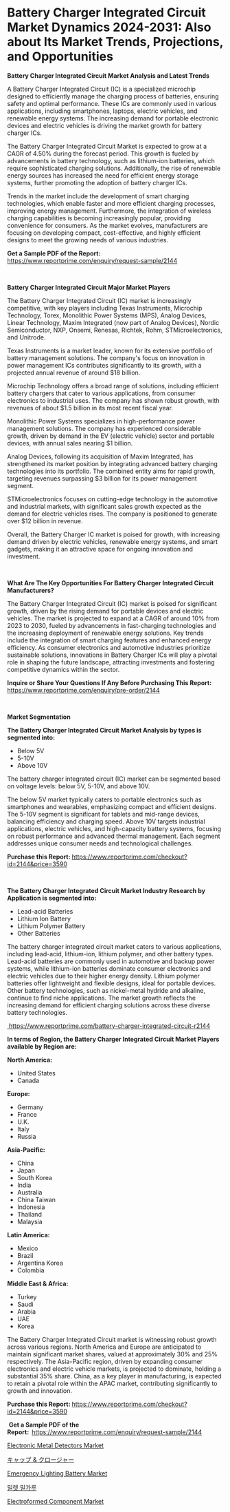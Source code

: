 <p><h1>Battery Charger Integrated Circuit Market Dynamics 2024-2031: Also about Its Market Trends, Projections, and Opportunities</h1></p><p><strong>Battery Charger Integrated Circuit Market Analysis and Latest Trends</strong></p>
<p><p>A Battery Charger Integrated Circuit (IC) is a specialized microchip designed to efficiently manage the charging process of batteries, ensuring safety and optimal performance. These ICs are commonly used in various applications, including smartphones, laptops, electric vehicles, and renewable energy systems. The increasing demand for portable electronic devices and electric vehicles is driving the market growth for battery charger ICs.</p><p>The Battery Charger Integrated Circuit Market is expected to grow at a CAGR of 4.50% during the forecast period. This growth is fueled by advancements in battery technology, such as lithium-ion batteries, which require sophisticated charging solutions. Additionally, the rise of renewable energy sources has increased the need for efficient energy storage systems, further promoting the adoption of battery charger ICs. </p><p>Trends in the market include the development of smart charging technologies, which enable faster and more efficient charging processes, improving energy management. Furthermore, the integration of wireless charging capabilities is becoming increasingly popular, providing convenience for consumers. As the market evolves, manufacturers are focusing on developing compact, cost-effective, and highly efficient designs to meet the growing needs of various industries.</p></p>
<p><strong>Get a Sample PDF of the Report:&nbsp;</strong> <a href="https://www.reportprime.com/enquiry/request-sample/2144">https://www.reportprime.com/enquiry/request-sample/2144</a></p>
<p>&nbsp;</p>
<p><strong>Battery Charger Integrated Circuit Major Market Players</strong></p>
<p><p>The Battery Charger Integrated Circuit (IC) market is increasingly competitive, with key players including Texas Instruments, Microchip Technology, Torex, Monolithic Power Systems (MPS), Analog Devices, Linear Technology, Maxim Integrated (now part of Analog Devices), Nordic Semiconductor, NXP, Onsemi, Renesas, Richtek, Rohm, STMicroelectronics, and Unitrode.</p><p>Texas Instruments is a market leader, known for its extensive portfolio of battery management solutions. The company's focus on innovation in power management ICs contributes significantly to its growth, with a projected annual revenue of around $18 billion.</p><p>Microchip Technology offers a broad range of solutions, including efficient battery chargers that cater to various applications, from consumer electronics to industrial uses. The company has shown robust growth, with revenues of about $1.5 billion in its most recent fiscal year.</p><p>Monolithic Power Systems specializes in high-performance power management solutions. The company has experienced considerable growth, driven by demand in the EV (electric vehicle) sector and portable devices, with annual sales nearing $1 billion.</p><p>Analog Devices, following its acquisition of Maxim Integrated, has strengthened its market position by integrating advanced battery charging technologies into its portfolio. The combined entity aims for rapid growth, targeting revenues surpassing $3 billion for its power management segment.</p><p>STMicroelectronics focuses on cutting-edge technology in the automotive and industrial markets, with significant sales growth expected as the demand for electric vehicles rises. The company is positioned to generate over $12 billion in revenue.</p><p>Overall, the Battery Charger IC market is poised for growth, with increasing demand driven by electric vehicles, renewable energy systems, and smart gadgets, making it an attractive space for ongoing innovation and investment.</p></p>
<p>&nbsp;</p>
<p><strong>What Are The Key Opportunities For Battery Charger Integrated Circuit Manufacturers?</strong></p>
<p><p>The Battery Charger Integrated Circuit (IC) market is poised for significant growth, driven by the rising demand for portable devices and electric vehicles. The market is projected to expand at a CAGR of around 10% from 2023 to 2030, fueled by advancements in fast-charging technologies and the increasing deployment of renewable energy solutions. Key trends include the integration of smart charging features and enhanced energy efficiency. As consumer electronics and automotive industries prioritize sustainable solutions, innovations in Battery Charger ICs will play a pivotal role in shaping the future landscape, attracting investments and fostering competitive dynamics within the sector.</p></p>
<p><strong>Inquire or Share Your Questions If Any Before Purchasing This Report:</strong> <a href="https://www.reportprime.com/enquiry/pre-order/2144">https://www.reportprime.com/enquiry/pre-order/2144</a></p>
<p>&nbsp;</p>
<p><strong>Market Segmentation</strong></p>
<p><strong>The Battery Charger Integrated Circuit Market Analysis by types is segmented into:</strong></p>
<p><ul><li>Below 5V</li><li>5-10V</li><li>Above 10V</li></ul></p>
<p><p>The battery charger integrated circuit (IC) market can be segmented based on voltage levels: below 5V, 5-10V, and above 10V. </p><p>The below 5V market typically caters to portable electronics such as smartphones and wearables, emphasizing compact and efficient designs. The 5-10V segment is significant for tablets and mid-range devices, balancing efficiency and charging speed. Above 10V targets industrial applications, electric vehicles, and high-capacity battery systems, focusing on robust performance and advanced thermal management. Each segment addresses unique consumer needs and technological challenges.</p></p>
<p><strong>Purchase this Report:&nbsp;</strong><a href="https://www.reportprime.com/checkout?id=2144&price=3590">https://www.reportprime.com/checkout?id=2144&price=3590</a></p>
<p>&nbsp;</p>
<p><strong>The Battery Charger Integrated Circuit Market Industry Research by Application is segmented into:</strong></p>
<p><ul><li>Lead-acid Batteries</li><li>Lithium Ion Battery</li><li>Lithium Polymer Battery</li><li>Other Batteries</li></ul></p>
<p><p>The battery charger integrated circuit market caters to various applications, including lead-acid, lithium-ion, lithium polymer, and other battery types. Lead-acid batteries are commonly used in automotive and backup power systems, while lithium-ion batteries dominate consumer electronics and electric vehicles due to their higher energy density. Lithium polymer batteries offer lightweight and flexible designs, ideal for portable devices. Other battery technologies, such as nickel-metal hydride and alkaline, continue to find niche applications. The market growth reflects the increasing demand for efficient charging solutions across these diverse battery technologies.</p></p>
<p><a href="https://www.reportprime.com/battery-charger-integrated-circuit-r2144">&nbsp;https://www.reportprime.com/battery-charger-integrated-circuit-r2144</a></p>
<p><strong>In terms of Region, the Battery Charger Integrated Circuit Market Players available by Region are:</strong></p>
<p>
    <p> <strong> North America: </strong>
        <ul>
            <li>United States</li>
            <li>Canada</li>
        </ul>
        </p> 
    <p> <strong> Europe: </strong>
        <ul>
            <li>Germany</li>
            <li>France</li>
            <li>U.K.</li>
            <li>Italy</li>
            <li>Russia</li>
        </ul>
        </p> 
    <p> <strong> Asia-Pacific: </strong>
        <ul>
            <li>China</li>
            <li>Japan</li>
            <li>South Korea</li>
            <li>India</li>
            <li>Australia</li>
            <li>China Taiwan</li>
            <li>Indonesia</li>
            <li>Thailand</li>
            <li>Malaysia</li>
        </ul>
        </p> 
    <p> <strong> Latin America: </strong>
        <ul>
            <li>Mexico</li>
            <li>Brazil</li>
            <li>Argentina Korea</li>
            <li>Colombia</li>
        </ul>
        </p> 
    <p> <strong> Middle East & Africa: </strong>
        <ul>
            <li>Turkey</li>
            <li>Saudi</li>
            <li>Arabia</li>
            <li>UAE</li>
            <li>Korea</li>
        </ul>
    </p>
    </p>
<p><p>The Battery Charger Integrated Circuit market is witnessing robust growth across various regions. North America and Europe are anticipated to maintain significant market shares, valued at approximately 30% and 25% respectively. The Asia-Pacific region, driven by expanding consumer electronics and electric vehicle markets, is projected to dominate, holding a substantial 35% share. China, as a key player in manufacturing, is expected to retain a pivotal role within the APAC market, contributing significantly to growth and innovation.</p></p>
<p><strong>Purchase this Report: </strong><a href="https://www.reportprime.com/checkout?id=2144&price=3590">https://www.reportprime.com/checkout?id=2144&price=3590</a></p>
<p>&nbsp;<strong>Get a Sample PDF of the Report:&nbsp;&nbsp;</strong><a href="https://www.reportprime.com/enquiry/request-sample/2144">https://www.reportprime.com/enquiry/request-sample/2144</a></p>
<p><strong></strong></p>
<p><p><a href="https://github.com/SanjidaMahmud54/Market-Research-Report-List-1/blob/main/electronic-metal-detectors-market.md">Electronic Metal Detectors Market</a></p><p><a href="https://medium.com/@beaumontdavv7mp/%E3%82%AD%E3%83%A3%E3%83%83%E3%83%97%E3%81%A8%E3%82%AF%E3%83%AD%E3%83%BC%E3%82%B8%E3%83%A3%E3%83%BC%E5%B8%82%E5%A0%B4%E3%81%AE%E3%83%80%E3%82%A4%E3%83%8A%E3%83%9F%E3%82%AF%E3%82%B9%E3%81%AE%E6%8E%A2%E6%B1%82-2024%E5%B9%B4%E3%81%8B%E3%82%892031%E5%B9%B4%E3%81%BE%E3%81%A7%E3%81%AE%E3%82%AD%E3%83%A3%E3%83%83%E3%83%97%E3%81%A8%E3%82%AF%E3%83%AD%E3%83%BC%E3%82%B8%E3%83%A3%E3%83%BC%E5%B8%82%E5%A0%B4%E3%81%AB%E3%81%8A%E3%81%91%E3%82%8B%E5%8F%8E%E7%9B%8A%E5%88%86%E6%9E%90%E3%81%A8%E6%88%90%E9%95%B7%E4%BA%88%E6%B8%AC-3cf2234297b6">キャップ & クロージャー</a></p><p><a href="https://github.com/WashimHussain441/Market-Research-Report-List-1/blob/main/emergency-lighting-battery-market.md">Emergency Lighting Battery Market</a></p><p><a href="https://medium.com/@wallacbahrtyinger567686/%EB%B0%80-%ED%8F%B4-%EC%8B%9C%EC%9E%A5-2024-2031%EB%85%84%EC%9D%98-%EC%84%B8%EA%B3%84-%EB%B0%8F-%EC%A7%80%EC%97%AD-%EB%B6%84%EC%84%9D-c5ccb23c5869">밀렛 밀가루</a></p><p><a href="https://medium.com/@jakobeblake56/global-perspectives-on-electroformed-component-market-trends-and-forecast-2024-2031-f9f84e73bd31">Electroformed Component Market</a></p></p>